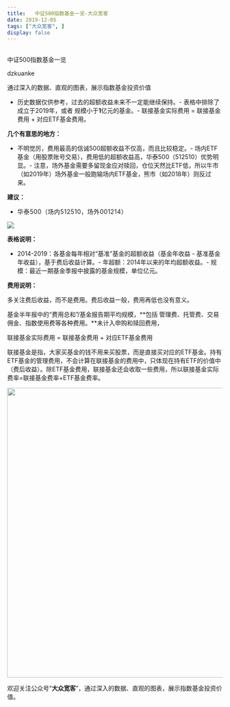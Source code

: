 ```yaml
---
title:   中证500指数基金一览-大众宽客
date: 2019-12-05
tags: ["大众宽客", ]
display: false
---
```



## 



中证500指数基金一览




dzkuanke




通过深入的数据、直观的图表，展示指数基金投资价值

- 历史数据仅供参考，过去的超额收益未来不一定能继续保持。- 表格中排除了 成立于2019年，或者 规模小于**1**亿元的基金。- 联接基金实际费用 = 联接基金费用 + 对应ETF基金费用。


**几个有意思的地方：**
- 不明觉厉，费用最高的信诚500超额收益不仅高，而且比较稳定。- 场内ETF基金（用股票账号交易），费用低的超额收益高，华泰500（512510）优势明显。- 注意，场外基金需要多留现金应对赎回，仓位天然比ETF低，所以牛市（如2019年）场外基金一般跑输场内ETF基金，熊市（如2018年）则反过来。


**建议：**
- <section class="" data-mpa-template-id="2302" data-mpa-color="#ffffff" data-mpa-category="引导" style="max-width: 100%;letter-spacing: 0.544px;box-sizing: border-box !important;overflow-wrap: break-word !important;"><section class="" data-id="1873" style="max-width: 100%;border-width: 0px;border-style: none;border-color: initial;box-sizing: border-box !important;overflow-wrap: break-word !important;">华泰500（场内512510，场外001214）</section></section>


<img class="rich_pages js_insertlocalimg" data-ratio="1.306997742663657" data-s="300,640" src="https://mmbiz.qpic.cn/mmbiz_png/PKw3FQPmhIiaXcarrbyiaxibcMxLicTLu3Nib57tKKjGic3kTWcEKwh1tTXfLKveiaW4Kpeq8Q7XmvHZUc6mhoy2eVYLw/640?wx_fmt=png" data-type="png" data-w="886" style="">



**表格说明：**
- 2014-2019：各基金每年相对“基准”基金的超额收益（基金年收益 - 基准基金年收益），基于费后收益计算。- 年超额：2014年以来的年均超额收益。- 规模：最近一期基金季报中披露的基金规模，单位亿元。


**费用说明：**



多关注费后收益，而不是费用。费后收益一般，费用再低也没有意义。



基金半年报中的“费用总和”/基金报告期平均规模，**包括 管理费、托管费、交易佣金、指数使用费等各种费用。**未计入申购和赎回费用，



联接基金实际费用 = 联接基金费用 + 对应ETF基金费用



联接基金是指，大家买基金的钱不用来买股票，而是直接买对应的ETF基金。持有ETF基金的管理费用，不会计算在联接基金的费用中，只体现在持有ETF的价值中（费后收益）。除ETF基金费用，联接基金还会收取一些费用，所以联接基金实际费率=联接基金费率+ETF基金费率。





<img class="rich_pages " data-ratio="0.3739352640545145" data-s="300,640" data-type="png" data-w="1174" src="https://mmbiz.qpic.cn/mmbiz_png/PKw3FQPmhIjRfZpR3LYic93G9bLic2bFpgJnJdJe0VWH3Z1CpISTgM0CNibDTEC3icib110gqMOxNWdic0SBNgsAz5kg/640?wx_fmt=png" style="box-sizing: border-box !important;overflow-wrap: break-word !important;visibility: visible !important;width: 677px !important;"/>





欢迎关注公众号“**大众宽客**”，通过深入的数据、直观的图表，展示指数基金投资价值。